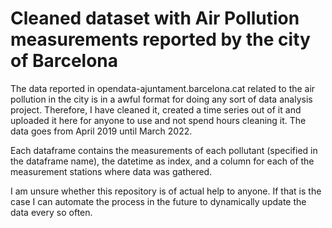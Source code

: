 # Cleaned dataset with Air Pollution measurements reported by the city of Barcelona
The data reported in opendata-ajuntament.barcelona.cat related to the air pollution in the city is in a awful format for doing any sort of data analysis project. Therefore, I have cleaned it, created a time series out of it and uploaded it here for anyone to use and not spend hours cleaning it. The data goes from April 2019 until March 2022.

Each dataframe contains the measurements of each pollutant (specified in the dataframe name), the datetime as index, and a column for each of the measurement stations where data was gathered.

I am unsure whether this repository is of actual help to anyone. If that is the case I can automate the process in the future to dynamically update the data every so often.
